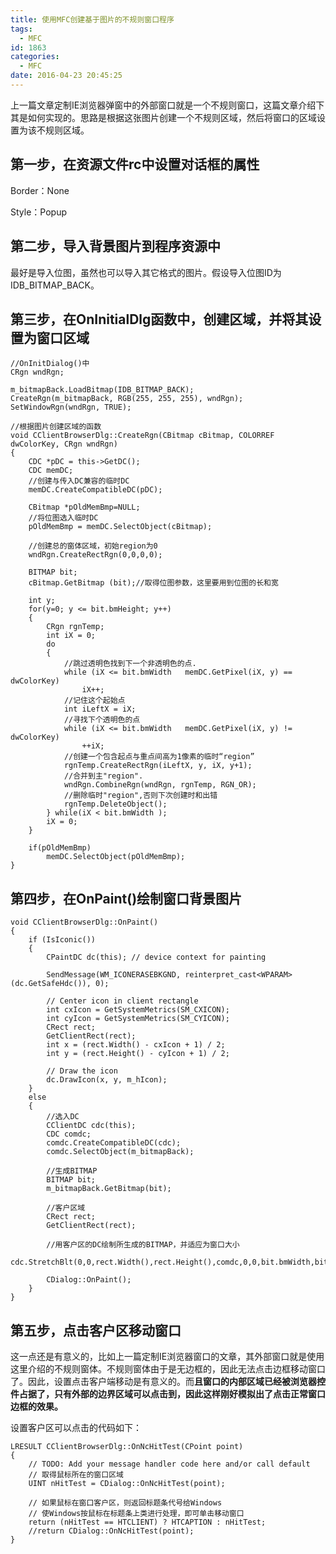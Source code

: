 ```yaml
---
title: 使用MFC创建基于图片的不规则窗口程序
tags:
  - MFC
id: 1863
categories:
  - MFC
date: 2016-04-23 20:45:25
---
```


上一篇文章定制IE浏览器弹窗中的外部窗口就是一个不规则窗口，这篇文章介绍下其是如何实现的。思路是根据这张图片创建一个不规则区域，然后将窗口的区域设置为该不规则区域。



## **第一步，在资源文件rc中设置对话框的属性**

Border：None

Style：Popup



## **第二步，导入背景图片到程序资源中**

最好是导入位图，虽然也可以导入其它格式的图片。假设导入位图ID为IDB_BITMAP_BACK。



## **第三步，在OnInitialDlg函数中，创建区域，并将其设置为窗口区域**

``` cpp?linenums
//OnInitDialog()中
CRgn wndRgn;

m_bitmapBack.LoadBitmap(IDB_BITMAP_BACK);
CreateRgn(m_bitmapBack, RGB(255, 255, 255), wndRgn);
SetWindowRgn(wndRgn, TRUE);

//根据图片创建区域的函数
void CClientBrowserDlg::CreateRgn(CBitmap cBitmap, COLORREF dwColorKey, CRgn wndRgn)  
{  
    CDC *pDC = this->GetDC();  
    CDC memDC;  
    //创建与传入DC兼容的临时DC  
    memDC.CreateCompatibleDC(pDC);  

    CBitmap *pOldMemBmp=NULL;  
    //将位图选入临时DC  
    pOldMemBmp = memDC.SelectObject(cBitmap);  

    //创建总的窗体区域，初始region为0  
    wndRgn.CreateRectRgn(0,0,0,0);  

    BITMAP bit;     
    cBitmap.GetBitmap (bit);//取得位图参数，这里要用到位图的长和宽       

    int y;  
    for(y=0; y <= bit.bmHeight; y++)  
    {  
        CRgn rgnTemp;  
        int iX = 0;  
        do  
        {  
            //跳过透明色找到下一个非透明色的点.  
            while (iX <= bit.bmWidth   memDC.GetPixel(iX, y) == dwColorKey)  
                iX++;  
            //记住这个起始点  
            int iLeftX = iX;  
            //寻找下个透明色的点  
            while (iX <= bit.bmWidth   memDC.GetPixel(iX, y) != dwColorKey)  
                ++iX;  
            //创建一个包含起点与重点间高为1像素的临时“region”  
            rgnTemp.CreateRectRgn(iLeftX, y, iX, y+1);  
            //合并到主"region".  
            wndRgn.CombineRgn(wndRgn, rgnTemp, RGN_OR);  
            //删除临时"region",否则下次创建时和出错  
            rgnTemp.DeleteObject();  
        } while(iX < bit.bmWidth );  
        iX = 0;  
    }  

    if(pOldMemBmp)  
        memDC.SelectObject(pOldMemBmp);  
}
```

## **第四步，在OnPaint()绘制窗口背景图片**
``` cpp?linenums
void CClientBrowserDlg::OnPaint()
{
    if (IsIconic())
    {
        CPaintDC dc(this); // device context for painting

        SendMessage(WM_ICONERASEBKGND, reinterpret_cast<WPARAM>(dc.GetSafeHdc()), 0);

        // Center icon in client rectangle
        int cxIcon = GetSystemMetrics(SM_CXICON);
        int cyIcon = GetSystemMetrics(SM_CYICON);
        CRect rect;
        GetClientRect(rect);
        int x = (rect.Width() - cxIcon + 1) / 2;
        int y = (rect.Height() - cyIcon + 1) / 2;

        // Draw the icon
        dc.DrawIcon(x, y, m_hIcon);
    }
    else
    {
        //选入DC  
        CClientDC cdc(this);
        CDC comdc;  
        comdc.CreateCompatibleDC(cdc);  
        comdc.SelectObject(m_bitmapBack);  

        //生成BITMAP  
        BITMAP bit;  
        m_bitmapBack.GetBitmap(bit);  

        //客户区域  
        CRect rect;  
        GetClientRect(rect);

        //用客户区的DC绘制所生成的BITMAP，并适应为窗口大小  
        cdc.StretchBlt(0,0,rect.Width(),rect.Height(),comdc,0,0,bit.bmWidth,bit.bmHeight,SRCCOPY);

        CDialog::OnPaint();
    }
}
``` 

## **第五步，点击客户区移动窗口**

这一点还是有意义的，比如上一篇定制IE浏览器窗口的文章，其外部窗口就是使用这里介绍的不规则窗体。不规则窗体由于是无边框的，因此无法点击边框移动窗口了。因此，设置点击客户端移动是有意义的。而**且窗口的内部区域已经被浏览器控件占据了，只有外部的边界区域可以点击到，因此这样刚好模拟出了点击正常窗口边框的效果。**

设置客户区可以点击的代码如下：

``` cpp?linenums
LRESULT CClientBrowserDlg::OnNcHitTest(CPoint point)
{
    // TODO: Add your message handler code here and/or call default
    // 取得鼠标所在的窗口区域
    UINT nHitTest = CDialog::OnNcHitTest(point);

    // 如果鼠标在窗口客户区，则返回标题条代号给Windows
    // 使Windows按鼠标在标题条上类进行处理，即可单击移动窗口
    return (nHitTest == HTCLIENT) ? HTCAPTION : nHitTest;
    //return CDialog::OnNcHitTest(point);
}
```